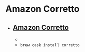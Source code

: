 # Amazon Corretto
- [Amazon Corretto](https://corretto.aws/)
  - 
  - 
  - `brew cask install corretto`
